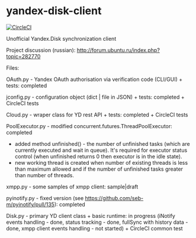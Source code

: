 # yandex-disk-client
[![CircleCI](https://circleci.com/gh/slytomcat/yandex-disk-client/tree/master.svg?style=svg)](https://circleci.com/gh/slytomcat/yandex-disk-client/tree/master)

Unofficial Yandex.Disk synchronization client  

Project discussion (russian): http://forum.ubuntu.ru/index.php?topic=282770

Files:

OAuth.py - Yandex OAuth authorisation via verification code (CLI/GUI) + tests: completed

jconfig.py - configuration object (dict | file in JSON) + tests: completed + CircleCI tests

Cloud.py - wraper class for YD rest API + tests: completed + CircleCI tests

PoolExecutor.py - modified concurrent.futures.ThreadPoolExecutor: completed
   * added method unfinished() - the number of unfinished tasks (which are currently executed and wait in queue). It's required for executor status control (when unfinished returns 0 then executor is in the idle state).
   * new working thread is created when number of existing threads is less than maximum allowed and if the number of unfinished tasks greater than number of threads.

xmpp.py - some samples of xmpp client: sample|draft

pyinotify.py - fixed version (see https://github.com/seb-m/pyinotify/pull/135): completed

Disk.py - primary YD client class + basic runtime: in progress (iNotify events handling - done, status tracking - done, fullSync with history data - done, xmpp client events handling - not started) + CircleCI common test
